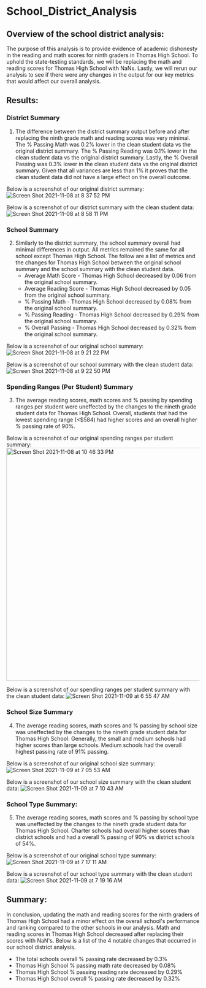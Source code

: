 # School_District_Analysis

## Overview of the school district analysis:

The purpose of this analysis is to  provide evidence of academic dishonesty in the reading and math scores for ninth graders in Thomas High School. To uphold the state-testing standards, we will be replacing the math and reading scores for Thomas High School with NaNs. Lastly, we will rerun our analysis to see if there were any changes in the output for our key metrics that would affect our overall analysis. 

## Results:

### District Summary

1) The difference between the district summary output before and after replacing the ninth grade math and reading scores was very minimal. The % Passing Math was 0.2% lower in the clean student data vs the original district summary. The % Passing Reading was 0.1% lower in the clean student data vs the original district summary. Lastly, the % Overall Passing was 0.3% lower in the clean student data vs the original district summary. Given that all variances are less than 1% it proves that the clean student data did not have a large effect on the overall outcome.  

Below is a screenshot of our original district summary: 
![Screen Shot 2021-11-08 at 8 37 52 PM](https://user-images.githubusercontent.com/91925639/140845818-2d691875-4d64-495c-95be-ddbe780b78c4.png)

Below is a screenshot of our district summary with the clean student data: 
![Screen Shot 2021-11-08 at 8 58 11 PM](https://user-images.githubusercontent.com/91925639/140847726-cf843baa-16ae-4f32-8ea3-687bbfda8cbc.png)

### School Summary

2) Similarly to the district summary, the school summary overall had minimal differences in output. All metrics remained the same for all school except Thomas High School. The follow are a list of metrics and the changes for Thomas High School between the original school summary and the school summary with the clean student data. 
    * Average Math Score - Thomas High School decreased by 0.06 from the original school summary.
    * Average Reading Score - Thomas High School decreased by 0.05 from the original school summary.
    * % Passing Math - Thomas High School decreased by 0.08% from the original school summary.
    * % Passing Reading - Thomas High School decreased by 0.29% from the original school summary.
    * % Overall Passing - Thomas High School decreased by 0.32% from the original school summary.    

Below is a screenshot of our original school summary:
![Screen Shot 2021-11-08 at 9 21 22 PM](https://user-images.githubusercontent.com/91925639/140850014-6f9c1050-4375-469e-bb8e-b5f8af82b214.png)

Below is a screenshot of our school summary with the clean student data:
![Screen Shot 2021-11-08 at 9 22 50 PM](https://user-images.githubusercontent.com/91925639/140850171-b0a0c1d5-724c-42a6-88cd-dd612cbd372a.png)

### Spending Ranges (Per Student) Summary

3) The average reading scores, math scores and % passing by spending ranges per student were uneffected by the changes to the nineth grade student data for Thomas High School. Overall, students that had the lowest spending range (<$584) had higher scores and an overall higher % passing rate of 90%.

Below is a screenshot of our original spending ranges per student summary:
<img width="608" alt="Screen Shot 2021-11-08 at 10 46 33 PM" src="https://user-images.githubusercontent.com/91925639/140858433-42da5567-f05a-41a3-81d1-6b922472fe0c.png">

Below is a screenshot of our spending ranges per student summary with the clean student data:
![Screen Shot 2021-11-09 at 6 55 47 AM](https://user-images.githubusercontent.com/91925639/140919939-c336cf6f-da7c-4f02-bc5a-0e4cf0570088.png)

### School Size Summary

4) The average reading scores, math scores and % passing by school size was uneffected by the changes to the nineth grade student data for Thomas High School. Generally, the small and medium schools had higher scores than large schools. Medium schools had the overall highest passing rate of 91% passing.

Below is a screenshot of our original school size summary:
![Screen Shot 2021-11-09 at 7 05 53 AM](https://user-images.githubusercontent.com/91925639/140921469-8029687c-0bc3-4516-9978-362b0e3d7bf8.png)

Below is a screenshot of our school size summary with the clean student data:
![Screen Shot 2021-11-09 at 7 10 43 AM](https://user-images.githubusercontent.com/91925639/140922001-4d20a853-60f0-4104-a331-a06491b41a10.png)

### School Type Summary:

5) The average reading scores, math scores and % passing by school type was uneffected by the changes to the nineth grade student data for Thomas High School. Charter schools had overall higher scores than district schools and had a overall % passing of 90% vs district schools of 54%.

Below is a screenshot of our original school type summary:
![Screen Shot 2021-11-09 at 7 17 11 AM](https://user-images.githubusercontent.com/91925639/140922921-16e1255e-39e8-4138-a1ed-ca79394fe7d8.png)

Below is a screenshot of our school type summary with the clean student data:
![Screen Shot 2021-11-09 at 7 19 16 AM](https://user-images.githubusercontent.com/91925639/140923101-4074bf41-e3eb-4300-ac3e-6dd5c1c7f817.png)

## Summary:

In conclusion, updating the math and reading scores for the ninth graders of Thomas High School had a minor effect on the overall school's performance and ranking compared to the other schools in our analysis. Math and reading scores in Thomas High School decreased after replacing their scores with NaN's. Below is a list of the 4 notable changes that occurred in our school district analysis. 

   * The total schools overall % passing rate decreased by 0.3%
   * Thomas High School % passing math rate decreased by 0.08%
   * Thomas High School % passing reading rate decreased by 0.29%
   * Thomas High School overall % passing rate decreased by 0.32%

